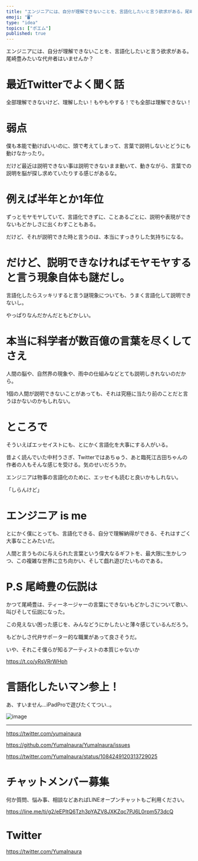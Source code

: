 ```yaml
---
title: "エンジニアには、自分が理解できないことを、言語化したいと言う欲求がある。尾崎豊みたいな代弁者はいませんか？"
emoji: "🖥"
type: "idea"
topics: ["ポエム"]
published: true
---
```


エンジニアには、自分が理解できないことを、言語化したいと言う欲求がある。尾崎豊みたいな代弁者はいませんか？


# 最近Twitterでよく聞く話

全部理解できないけど、理解したい！もやもやする！でも全部は理解できない！

# 弱点

僕も本能で動けばいいのに、頭で考えてしまって、言葉で説明しないとどうにも動けなかったり。

だけど最近は説明できない事は説明できないまま動いて、動きながら、言葉での説明を脳が探し求めていたりする感じがあるな。

# 例えば半年とか1年位

ずっとモヤモヤしていて、言語化できずに、ことあるごとに、説明や表現ができないもどかしさに出くわすこともある。

だけど、それが説明できた時と言うのは、本当にすっきりした気持ちになる。

# だけど、説明できなければモヤモヤすると言う現象自体も謎だし。

言語化したらスッキリすると言う謎現象についても、うまく言語化して説明できないし。

やっぱりなんだかんだともどかしい。

# 本当に科学者が数百億の言葉を尽くしてさえ

人間の脳や、自然界の現象や、雨中の仕組みなどとても説明しきれないのだから。

1個の人間が説明できないことがあっても、それは究極に当たり前のことだと言うほかないのかもしれない。

# ところで

そういえばエッセイストにも、とにかく言語化を大事にする人がいる。

昔よく読んでいた中村うさぎ、Twitterではあちゅう、あと臨死江古田ちゃんの作者の人もそんな感じを受ける。気のせいだろうか。

エンジニアは物事の言語化のために、エッセイも読むと良いかもしれない。

「しらんけど」

# エンジニア is me

とにかく僕にとっても、言語化できる、自分で理解納得ができる、それはすごく大事なことみたいだ。

人間と言うものに与えられた言葉という偉大なるギフトを、最大限に生かしつつ、この複雑な世界に立ち向かい、そして戯れ遊びたいものである。

# P.S 尾崎豊の伝説は

かつて尾崎豊は、ティーネージャーの言葉にできないもどかしさについて歌い、叫びそして伝説になった。

この見えない困った感じを、みんなどうにかしたいと薄々感じているんだろう。

もどかしさ代弁サポーター的な職業があって良さそうだ。

いや、それこそ僕らが知るアーティストの本質じゃないか 

https://t.co/yRsVRrWHph

# 言語化したいマン参上！

あ、すいません…iPadProで遊びたくてつい‥。

![image](https://user-images.githubusercontent.com/13635059/51080625-bab10100-1722-11e9-9d58-a1accbeb1481.png)



---

https://twitter.com/yumainaura

https://github.com/YumaInaura/YumaInaura/issues


https://twitter.com/YumaInaura/status/1084249120313729025








<!-- Update From Qiita API -->

# チャットメンバー募集


何か質問、悩み事、相談などあればLINEオープンチャットもご利用ください。

https://line.me/ti/g2/eEPltQ6Tzh3pYAZV8JXKZqc7PJ6L0rpm573dcQ





# Twitter


https://twitter.com/YumaInaura


<!-- Update From Qiita API -->


